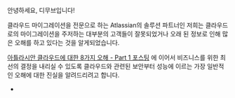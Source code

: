안녕하세요, 디무브입니다!

클라우드  마이그레이션을  전문으로  하는 Atlassian의  솔루션  파트너인  저희는  클라우드로의  마이그레이션을  주저하는  대부분의  고객들이  잘못되었거나  오래  된  정보로  인해  많은  오해를  하고  있다는  것을  알게되었습니다.

[아틀라시안  클라우드에  대한  8가지  오해  - Part 1  포스팅](http://dmove.co.kr/blog?tpf=board/view&board_code=1&code=389) 에  이어서  비즈니스를  위한  최선의  결정을  내리실  수  있도록  클라우드와  관련된  보안부터  성능에  이르는  가장  일반적인  오해에  대한  진실을  알려드리려고  합니다.

 -

<!--stackedit_data:
eyJoaXN0b3J5IjpbMjEyOTg3MDA1OCwtMTUyNDY0ODkyMiwtNz
M5MzAxMTA3XX0=
-->